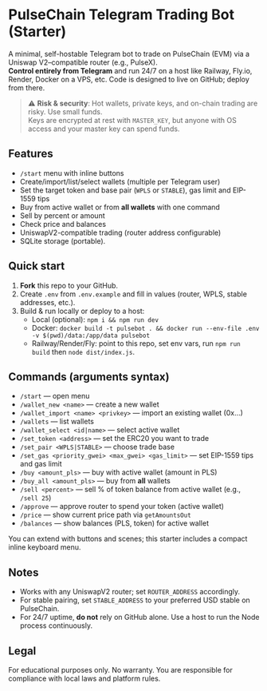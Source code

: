 # PulseChain Telegram Trading Bot (Starter)

A minimal, self-hostable Telegram bot to trade on PulseChain (EVM) via a Uniswap V2–compatible router (e.g., PulseX).  
**Control entirely from Telegram** and run 24/7 on a host like Railway, Fly.io, Render, Docker on a VPS, etc.
Code is designed to live on GitHub; deploy from there.

> ⚠️ **Risk & security**: Hot wallets, private keys, and on-chain trading are risky. Use small funds.  
> Keys are encrypted at rest with `MASTER_KEY`, but anyone with OS access and your master key can spend funds.

## Features
- `/start` menu with inline buttons
- Create/import/list/select wallets (multiple per Telegram user)
- Set the target token and base pair (`WPLS` or `STABLE`), gas limit and EIP-1559 tips
- Buy from active wallet or from **all wallets** with one command
- Sell by percent or amount
- Check price and balances
- UniswapV2-compatible trading (router address configurable)
- SQLite storage (portable).

## Quick start

1. **Fork** this repo to your GitHub.
2. Create `.env` from `.env.example` and fill in values (router, WPLS, stable addresses, etc.).
3. Build & run locally or deploy to a host:
   - Local (optional): `npm i && npm run dev`
   - Docker: `docker build -t pulsebot . && docker run --env-file .env -v $(pwd)/data:/app/data pulsebot`
   - Railway/Render/Fly: point to this repo, set env vars, run `npm run build` then `node dist/index.js`.

## Commands (arguments syntax)
- `/start` — open menu
- `/wallet_new <name>` — create a new wallet
- `/wallet_import <name> <privkey>` — import an existing wallet (0x…)
- `/wallets` — list wallets
- `/wallet_select <id|name>` — select active wallet
- `/set_token <address>` — set the ERC20 you want to trade
- `/set_pair <WPLS|STABLE>` — choose trade base
- `/set_gas <priority_gwei> <max_gwei> <gas_limit>` — set EIP-1559 tips and gas limit
- `/buy <amount_pls>` — buy with active wallet (amount in PLS)
- `/buy_all <amount_pls>` — buy from **all** wallets
- `/sell <percent>` — sell % of token balance from active wallet (e.g., `/sell 25`)
- `/approve` — approve router to spend your token (active wallet)
- `/price` — show current price path via `getAmountsOut`
- `/balances` — show balances (PLS, token) for active wallet

You can extend with buttons and scenes; this starter includes a compact inline keyboard menu.

## Notes
- Works with any UniswapV2 router; set `ROUTER_ADDRESS` accordingly.
- For stable pairing, set `STABLE_ADDRESS` to your preferred USD stable on PulseChain.
- For 24/7 uptime, **do not** rely on GitHub alone. Use a host to run the Node process continuously.

## Legal
For educational purposes only. No warranty. You are responsible for compliance with local laws and platform rules.
